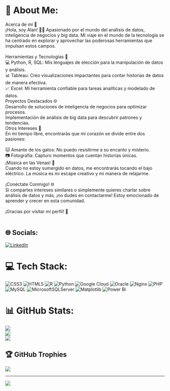 
# 💫 About Me:
Acerca de mí 👋<br>¡Hola, soy Alan! 👨‍💻 Apasionado por el mundo del análisis de datos, inteligencia de negocios y big data. Mi viaje en el mundo de la tecnología se ha centrado en explorar y aprovechar las poderosas herramientas que impulsan estos campos.<br><br>Herramientas y Tecnologías 🚀<br>💻 Python, R, SQL: Mis lenguajes de elección para la manipulación de datos y análisis.<br>📊 Tableau: Creo visualizaciones impactantes para contar historias de datos de manera efectiva.<br>📈 Excel: Mi herramienta confiable para tareas analíticas y modelado de datos.<br>Proyectos Destacados 🌐<br>Desarrollo de soluciones de inteligencia de negocios para optimizar procesos.<br>Implementación de análisis de big data para descubrir patrones y tendencias.<br>Otros Intereses 🌈<br>En mi tiempo libre, encontrarás que mi corazón se divide entre dos pasiones:<br><br>🐱 Amante de los gatos: No puedo resistirme a su encanto y misterio.<br>📷 Fotografía: Capturo momentos que cuentan historias únicas.<br>¡Música en las Venas! 🎸<br>Cuando no estoy sumergido en datos, me encontrarás tocando el bajo eléctrico. La música es mi escape creativo y mi manera de relajarme.<br><br>¡Conéctate Conmigo! 🌐<br>Si compartes intereses similares o simplemente quieres charlar sobre análisis de datos y más, ¡no dudes en contactarme! Estoy emocionado de aprender y crecer en esta comunidad.<br><br>¡Gracias por visitar mi perfil! 🚀<br><br>


## 🌐 Socials:
[![LinkedIn](https://img.shields.io/badge/LinkedIn-%230077B5.svg?logo=linkedin&logoColor=white)](https://linkedin.com/in/alan-vargas-ramirez-21187a279) 

# 💻 Tech Stack:
![CSS3](https://img.shields.io/badge/css3-%231572B6.svg?style=for-the-badge&logo=css3&logoColor=white) ![HTML5](https://img.shields.io/badge/html5-%23E34F26.svg?style=for-the-badge&logo=html5&logoColor=white) ![R](https://img.shields.io/badge/r-%23276DC3.svg?style=for-the-badge&logo=r&logoColor=white) ![Python](https://img.shields.io/badge/python-3670A0?style=for-the-badge&logo=python&logoColor=ffdd54) ![Google Cloud](https://img.shields.io/badge/GoogleCloud-%234285F4.svg?style=for-the-badge&logo=google-cloud&logoColor=white) ![Oracle](https://img.shields.io/badge/Oracle-F80000?style=for-the-badge&logo=oracle&logoColor=white) ![Nginx](https://img.shields.io/badge/nginx-%23009639.svg?style=for-the-badge&logo=nginx&logoColor=white) ![PHP](https://img.shields.io/badge/php-%23777BB4.svg?style=for-the-badge&logo=php&logoColor=white) ![MySQL](https://img.shields.io/badge/mysql-%2300000f.svg?style=for-the-badge&logo=mysql&logoColor=white) ![MicrosoftSQLServer](https://img.shields.io/badge/Microsoft%20SQL%20Server-CC2927?style=for-the-badge&logo=microsoft%20sql%20server&logoColor=white) ![Matplotlib](https://img.shields.io/badge/Matplotlib-%23ffffff.svg?style=for-the-badge&logo=Matplotlib&logoColor=black) ![Power Bi](https://img.shields.io/badge/power_bi-F2C811?style=for-the-badge&logo=powerbi&logoColor=black)
# 📊 GitHub Stats:
![](https://github-readme-stats.vercel.app/api?username=RezgaVxR&theme=react&hide_border=false&include_all_commits=false&count_private=false)<br/>
![](https://github-readme-streak-stats.herokuapp.com/?user=RezgaVxR&theme=react&hide_border=false)<br/>
![](https://github-readme-stats.vercel.app/api/top-langs/?username=RezgaVxR&theme=react&hide_border=false&include_all_commits=false&count_private=false&layout=compact)

## 🏆 GitHub Trophies
![](https://github-profile-trophy.vercel.app/?username=RezgaVxR&theme=discord&no-frame=false&no-bg=true&margin-w=4)

---
[![](https://visitcount.itsvg.in/api?id=RezgaVxR&icon=2&color=3)](https://visitcount.itsvg.in)

<!-- Proudly created with GPRM ( https://gprm.itsvg.in ) -->
<!---
RezgaVxR/RezgaVxR is a ✨ special ✨ repository because its `README.md` (this file) appears on your GitHub profile.
You can click the Preview link to take a look at your changes.
--->
